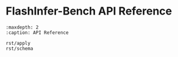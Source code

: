 # FlashInfer-Bench API Reference
```{toctree}
:maxdepth: 2
:caption: API Reference

rst/apply
rst/schema
```
